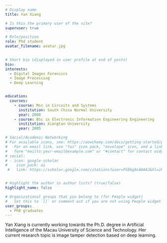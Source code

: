 ```yaml
---
# Display name
title: Yan Xiang

# Is this the primary user of the site?
superuser: true

# Role/position
role: Phd student
avatar_filename: avatar.jpg
  

# Short bio (displayed in user profile at end of posts)
bio:
interests:
  - Digital Images Forensics
  - Image Processing
  - Deep Learning


education:
  courses:
    - course: Msc in Circuits and Systems
      institution: South China Normal University
      year: 2008
    - course: BSc in Electronic Information Engineering Engineering
      institution: Xiangtan University
      year: 2005

# Social/Academic Networking
# For available icons, see: https://wowchemy.com/docs/getting-started/page-builder/#icons
#   For an email link, use "fas" icon pack, "envelope" icon, and a link in the
#   form "mailto:your-email@example.com" or "#contact" for contact widget.
# social:
# - icon: google-scholar
#    icon_pack: ai
 #   link: https://scholar.google.com/citations?user=PS86g9cAAAAJ&hl=zh-CN


# Highlight the author in author lists? (true/false)
highlight_name: false

# Organizational groups that you belong to (for People widget)
#   Set this to `[]` or comment out if you are not using People widget.
user_groups:
  - PhD graduates
---
```


Yan Xiang is currently working towards the Ph.D. degree in Artificial Intelligence of the Macau University of Science and Technology. Her current research topic is image tamper detection based on deep learning.
